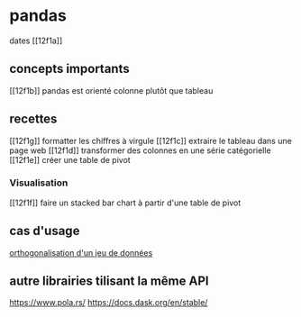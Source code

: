 # pandas

dates [[12f1a]]

## concepts importants

[[12f1b]] pandas est orienté colonne plutôt que tableau

## recettes

[[12f1g]] formatter les chiffres à virgule
[[12f1c]] extraire le tableau dans une page web
[[12f1d]] transformer des colonnes en une série catégorielle
[[12f1e]] créer une table de pivot

### Visualisation

[[12f1f]] faire un stacked bar chart à partir d'une table de pivot

## cas d'usage

[orthogonalisation d'un jeu de données][nb1]

[nb1]: https://github.com/taniki/notebooks/blob/master/finess/clean.ipynb

## autre librairies tilisant la même API

https://www.pola.rs/
https://docs.dask.org/en/stable/


